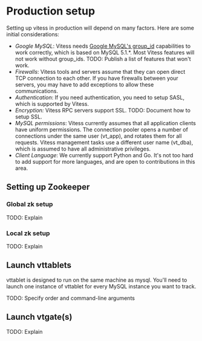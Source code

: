 # Production setup
Setting up vitess in production will depend on many factors.
Here are some initial considerations:
* *Google MySQL*: Vitess needs
[Google MySQL's group_id](https://code.google.com/p/google-mysql-tools/wiki/GlobalTransactionIds)
capabilities to work correctly, which is based on MySQL 5.1.*.
Most Vitess features will not work without group_ids.
TODO: Publish a list of features that won't work.
* *Firewalls*: Vitess tools and servers assume that they
can open direct TCP connection to each other. If you have
firewalls between your servers, you may have to add exceptions
to allow these communications.
* *Authentication*: If you need authentication, you
need to setup SASL, which is supported by Vitess.
* *Encryption:* Vitess RPC servers support SSL.
TODO: Document how to setup SSL.
* *MySQL permissions*: Vitess currently assumes that all
application clients have uniform permissions.
The connection pooler opens a number of connections under
the same user (vt_app), and rotates them for all requests.
Vitess management tasks use a different user name (vt_dba),
which is assumed to have all administrative privileges.
* *Client Language*: We currently support
Python and Go.
It's not too hard to add support for more languages,
and are open to contributions in this area.

## Setting up Zookeeper
### Global zk setup
TODO: Explain
### Local zk setup
TODO: Explain

## Launch vttablets
vttablet is designed to run on the same machine as mysql.
You'll need to launch one instance of vttablet for every MySQL instance you want to track.

TODO: Specify order and command-line arguments

## Launch vtgate(s)
TODO: Explain
